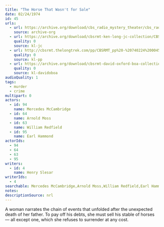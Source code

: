 ```yaml
---
title: "The Horse That Wasn't for Sale"
date: 02/24/1974
id: 45
urls: 
  - url: https://archive.org/download/cbs_radio_mystery_theater/cbs_radio_mystery_theater-0001-0050.zip/cbs_radio_mystery_theater-0001-0050%2Fcbsrmt_0045_the_horse_that_wasnt_for_sale.mp3
    source: archive-org
  - url: https://archive.org/download/cbsrmt-ken-long-jc-collection/CBSRMT - 740224 0045 Horse That Wasn 't For Sale vbr kb_jc.mp3
    quality: 0
    source: kl-jc
  - url: http://cbsrmt.thelongtrek.com/pp/CBSRMT_pp%20-%20740224%200045%20The%20Horse%20That%20Wasn%27t%20for%20Sale.mp3
    quality: 0
    source: kl-pp
  - url: https://archive.org/download/cbsrmt-david-oxford-boa-collection/CBSRMT-740224-0045-The-Horse-That-Wasn't-for-Sale-(128-44)_WBBM-JE-{BoA}.mp3
    quality: 0
    source: kl-davidoboa
audioQuality: 1
tags: 
  - murder
  - crime
multipart: 0
actors:  
  - id: 94
    name: Mercedes McCambridge  
  - id: 64
    name: Arnold Moss  
  - id: 63
    name: William Redfield  
  - id: 95
    name: Earl Hammond
actorIds:  
  - 94  
  - 64  
  - 63  
  - 95
writers:  
  - id: 4
    name: Henry Slesar
writerIds:  
  - 4
searchable: Mercedes McCambridge,Arnold Moss,William Redfield,Earl Hammond Henry Slesar
notes: 
descriptionSource: nrl
---
```

A woman narrates the chain of events that unfolded after the unexpected death of her father. To pay off his debts, she must sell his stable of horses — all except one, which she refuses to surrender at any cost.